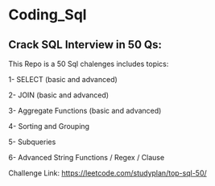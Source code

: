 # Coding_Sql

  ## Crack SQL Interview in 50 Qs:
  
 This Repo is a 50 Sql chalenges includes topics:

 
 1- SELECT (basic and advanced)

 
 2- JOIN (basic and advanced)

 
 3- Aggregate Functions (basic and advanced)

 
 4- Sorting and Grouping

 
 5- Subqueries

 
 6- Advanced String Functions / Regex / Clause
 

 Challenge Link: https://leetcode.com/studyplan/top-sql-50/
